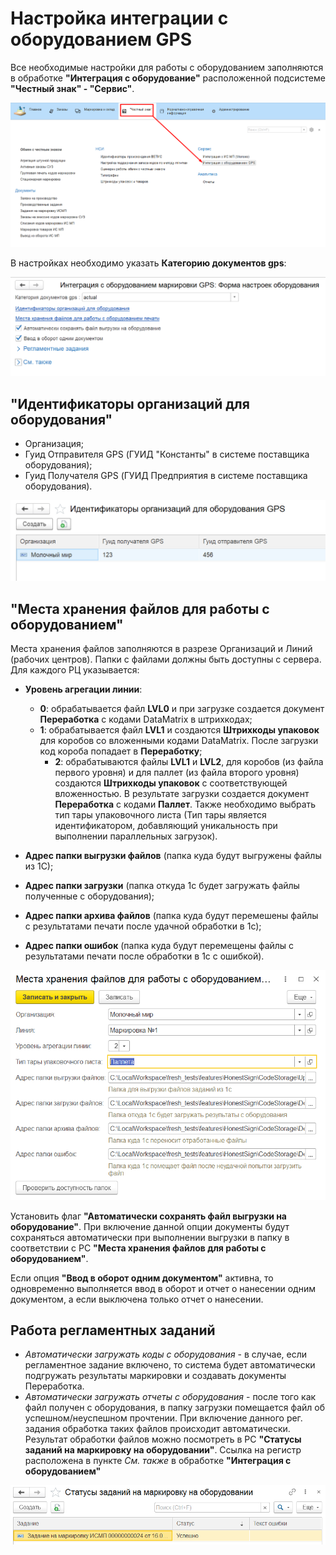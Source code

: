 # Настройка интеграции с оборудованием GPS

Все необходимые настройки для работы с оборудованием заполняются  в обработке **"Интеграция с оборудование"** расположенной подсистеме **"Честный знак" - "Сервис"**.

![](Hardware_integration_settings.assets\Screenshot_16.png)

В настройках необходимо указать **Категорию документов gps**:

![](Hardware_integration_settings.assets\Screenshot_10.png)

## "Идентификаторы организаций для оборудования"

- Организация;
- Гуид Отправителя GPS (ГУИД "Константы" в системе поставщика оборудования);
- Гуид Получателя GPS (ГУИД Предприятия в системе поставщика оборудования).

![](Hardware_integration_settings.assets\Screenshot_11.png)

## "Места хранения файлов для работы с оборудованием"

Места хранения файлов заполняются в разрезе Организаций и Линий (рабочих центров). Папки с файлами должны быть доступны с сервера. Для каждого РЦ указывается:

- **Уровень агрегации линии**:

    - **0**: обрабатывается файл **LVL0** и при загрузке создается документ **Переработка** с кодами DataMatrix в штрихкодах;
    - **1**: обрабатывается файл **LVL1** и создаются **Штрихкоды упаковок** для коробов со вложенными кодами DataMatrix. После загрузки код короба попадает в **Переработку**;  
      - **2**: обрабатываются файлы **LVL1** и **LVL2**, для коробов (из файла первого уровня) и для паллет (из файла второго уровня) создаются **Штрихкоды упаковок** с соответствующей вложенностью. В результате загрузки создается документ **Переработка** с кодами **Паллет**. Также необходимо выбрать тип тары упаковочного листа (Тип тары является идентификатором, добавляющий уникальность при выполнении параллельных загрузок).

- **Адрес папки выгрузки файлов** (папка куда будут выгружены файлы из 1С);
- **Адрес папки загрузки** (папка откуда 1с будет загружать файлы полученные с оборудования);
- **Адрес папки архива файлов** (папка куда будут перемешены файлы с результатами печати после удачной обработки в 1с);
- **Адрес папки ошибок** (папка куда будут перемещены файлы с результатами печати после обработки в 1с с ошибкой).

![](Hardware_integration_settings.assets/2021-08-16_19-33-27.png)

Установить флаг **"Автоматически сохранять файл выгрузки на оборудование"**. При включение данной опции документы будут сохраняться автоматически при выполнении выгрузки в папку в соответствии с РС **"Места хранения файлов для работы с оборудованием"**.

Если опция **"Ввод в оборот одним документом"** активна, то одновременно выполняется ввод в оборот и отчет о нанесении одним документом, а если выключена только отчет о нанесении.

## Работа регламентных заданий

- *Автоматически загружать коды с оборудования* - в случае, если регламентное задание включено, то система будет автоматически подгружать результаты маркировки и создавать документы Переработка.
- *Автоматически загружать отчеты с оборудования* - после того как файл получен с оборудования, в папку загрузки помещается файл об успешном/неуспешном прочтении. При включение данного рег. задания обработка таких файлов происходит автоматически. Результат обработки файлов можно посмотреть в РС **"Статусы заданий на маркировку на оборудовании"**. Ссылка на регистр расположена в пункте *См. также* в обработке **"Интеграция с оборудованием"**

![](Hardware_integration_settings.assets/2021-08-16_20-49-08.png)